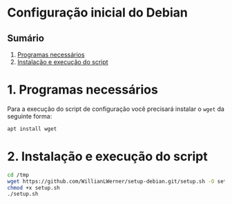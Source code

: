 # Configuração inicial do Debian

## Sumário
  1. [Programas necessários](#1-progrmas-necessários)
  2. [Instalação e execução do script](#2-instalação-e-execução-do-script)

# 1. Programas necessários

Para a execução do script de configuração você precisará instalar o `wget` da seguinte forma:
```bash
apt install wget
```

# 2. Instalação e execução do script


```bash
cd /tmp
wget https://github.com/WillianLWerner/setup-debian.git/setup.sh -O setup.sh
chmod +x setup.sh
./setup.sh
```

